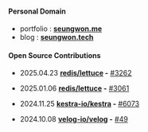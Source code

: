 #### Personal Domain
- portfolio : [**seungwon.me**](https://seungwon.me)
- blog      : [**seungwon.tech**](https://seungwon.tech)

#### Open Source Contributions

- 2025.04.23 **[redis/lettuce](https://github.com/redis/lettuce) -** [#3262](https://github.com/redis/lettuce/pull/3262)
  
- 2025.01.06 **[redis/lettuce](https://github.com/redis/lettuce) -** [#3061](https://github.com/redis/lettuce/pull/3061)

- 2024.11.25 **[kestra-io/kestra](https://github.com/kestra-io/kestra) -** [#6073](https://github.com/kestra-io/kestra/pull/6073)

- 2024.10.08 **[velog-io/velog](https://github.com/velog-io/velog) -** [#49](https://github.com/velog-io/velog/pull/49)
